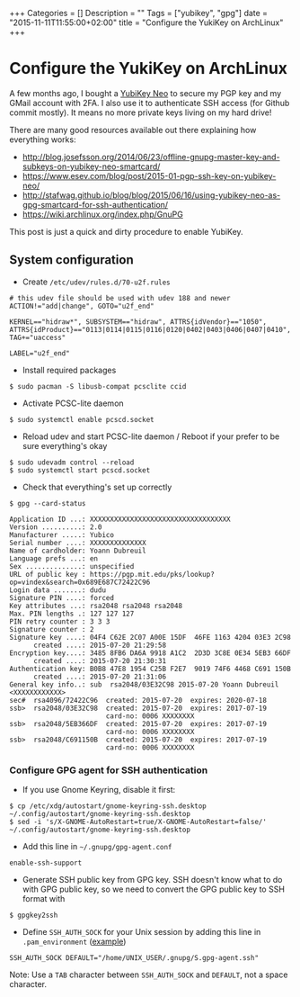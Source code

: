 +++
Categories = []
Description = ""
Tags = ["yubikey", "gpg"]
date = "2015-11-11T11:55:00+02:00"
title = "Configure the YukiKey on ArchLinux"
+++

# Configure the YukiKey on ArchLinux

A few months ago, I bought a [YubiKey Neo](https://www.yubico.com/products/yubikey-hardware/) to secure my PGP key and my GMail account with 2FA.
I also use it to authenticate SSH access (for Github commit mostly).
It means no more private keys living on my hard drive!

There are many good resources available out there explaining how everything works:

* http://blog.josefsson.org/2014/06/23/offline-gnupg-master-key-and-subkeys-on-yubikey-neo-smartcard/
* https://www.esev.com/blog/post/2015-01-pgp-ssh-key-on-yubikey-neo/
* http://stafwag.github.io/blog/blog/2015/06/16/using-yubikey-neo-as-gpg-smartcard-for-ssh-authentication/
* https://wiki.archlinux.org/index.php/GnuPG

This post is just a quick and dirty procedure to enable YubiKey.

## System configuration

* Create `/etc/udev/rules.d/70-u2f.rules`

```
# this udev file should be used with udev 188 and newer
ACTION!="add|change", GOTO="u2f_end"

KERNEL=="hidraw*", SUBSYSTEM=="hidraw", ATTRS{idVendor}=="1050", ATTRS{idProduct}=="0113|0114|0115|0116|0120|0402|0403|0406|0407|0410", TAG+="uaccess"

LABEL="u2f_end"
```

* Install required packages

```shell
$ sudo pacman -S libusb-compat pcsclite ccid
```

* Activate PCSC-lite daemon

```shell
$ sudo systemctl enable pcscd.socket
```

* Reload udev and start PCSC-lite daemon / Reboot if your prefer to be sure everything's okay

```shell
$ sudo udevadm control --reload
$ sudo systemctl start pcscd.socket
```

* Check that everything's set up correctly

```shell
$ gpg --card-status

Application ID ...: XXXXXXXXXXXXXXXXXXXXXXXXXXXXXXXXXXX
Version ..........: 2.0
Manufacturer .....: Yubico
Serial number ....: XXXXXXXXXXXXXX
Name of cardholder: Yoann Dubreuil
Language prefs ...: en
Sex ..............: unspecified
URL of public key : https://pgp.mit.edu/pks/lookup?op=vindex&search=0x689E687C72422C96
Login data .......: dudu
Signature PIN ....: forced
Key attributes ...: rsa2048 rsa2048 rsa2048
Max. PIN lengths .: 127 127 127
PIN retry counter : 3 3 3
Signature counter : 2
Signature key ....: 04F4 C62E 2C07 A00E 15DF  46FE 1163 4204 03E3 2C98
      created ....: 2015-07-20 21:29:58
Encryption key....: 3485 8FB6 DA6A 9918 A1C2  2D3D 3C8E 0E34 5EB3 66DF
      created ....: 2015-07-20 21:30:31
Authentication key: B0B8 47E8 1954 C25B F2E7  9019 74F6 4468 C691 150B
      created ....: 2015-07-20 21:31:06
General key info..: sub  rsa2048/03E32C98 2015-07-20 Yoann Dubreuil <XXXXXXXXXXXX>
sec#  rsa4096/72422C96  created: 2015-07-20  expires: 2020-07-18
ssb>  rsa2048/03E32C98  created: 2015-07-20  expires: 2017-07-19
                        card-no: 0006 XXXXXXXX
ssb>  rsa2048/5EB366DF  created: 2015-07-20  expires: 2017-07-19
                        card-no: 0006 XXXXXXXX
ssb>  rsa2048/C691150B  created: 2015-07-20  expires: 2017-07-19
                        card-no: 0006 XXXXXXXX
```

### Configure GPG agent for SSH authentication

* If you use Gnome Keyring, disable it first:

```shell
$ cp /etc/xdg/autostart/gnome-keyring-ssh.desktop ~/.config/autostart/gnome-keyring-ssh.desktop
$ sed -i 's/X-GNOME-AutoRestart=true/X-GNOME-AutoRestart=false/' ~/.config/autostart/gnome-keyring-ssh.desktop
```

* Add this line in `~/.gnupg/gpg-agent.conf`

```
enable-ssh-support
```

* Generate SSH public key from GPG key. SSH doesn't know what to do with GPG public key, so we need to convert the GPG public key to SSH format with

```shell
$ gpgkey2ssh
```

* Define `SSH_AUTH_SOCK` for your Unix session by adding this line in `.pam_environment` ([example](https://github.com/ydubreuil/dotfiles/blob/master/pam_environment#L16))

```
SSH_AUTH_SOCK DEFAULT="/home/UNIX_USER/.gnupg/S.gpg-agent.ssh"
```

Note: Use a `TAB` character between `SSH_AUTH_SOCK` and `DEFAULT`, not a space character.
